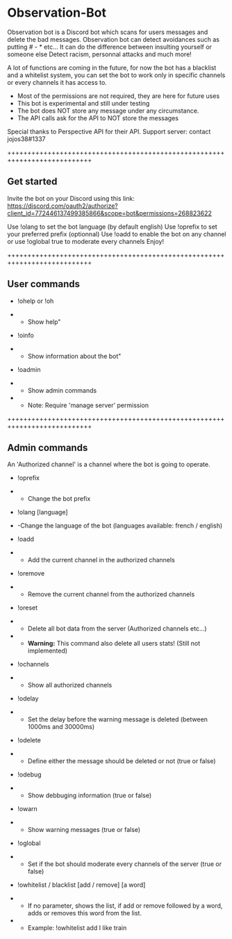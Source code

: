 # Observation-Bot

Observation bot is a Discord bot which scans for users messages and delete the bad messages.
Observation bot can detect avoidances such as putting # - * etc...
It can do the difference between insulting yourself or someone else
Detect racism, personnal attacks and much more!

A lot of functions are coming in the future, for now the bot has a blacklist and a whitelist system, you can set the bot to work only in specific channels or every channels it has access to.

- Most of the permissions are not required, they are here for future uses
- This bot is experimental and still under testing
- The bot does NOT store any message under any circumstance.
- The API calls ask for the API to NOT store the messages

Special thanks to Perspective API for their API.
Support server: contact jojos38#1337

+++++++++++++++++++++++++++++++++++++++++++++++++++++++++++++++++++++++++++

## Get started
Invite the bot on your Discord using this link:
https://discord.com/oauth2/authorize?client_id=772446137499385866&scope=bot&permissions=268823622

Use !olang to set the bot language (by default english)
Use !oprefix to set your preferred prefix (optionnal)
Use !oadd to enable the bot on any channel or use !oglobal true to moderate every channels
Enjoy!

+++++++++++++++++++++++++++++++++++++++++++++++++++++++++++++++++++++++++++

## User commands

- !ohelp or !oh
- - Show help"

- !oinfo
- - Show information about the bot"

- !oadmin
- - Show admin commands
- - Note: Require 'manage server' permission

+++++++++++++++++++++++++++++++++++++++++++++++++++++++++++++++++++++++++++

## Admin commands

An 'Authorized channel' is a channel where the bot is going to operate.

- !oprefix
- - Change the bot prefix

- !olang [language]
- -Change the language of the bot (languages available: french / english)

- !oadd
- - Add the current channel in the authorized channels

- !oremove
- - Remove the current channel from the authorized channels

- !oreset
- - Delete all bot data from the server (Authorized channels etc...)
- - **Warning:** This command also delete all users stats! (Still not implemented)

- !ochannels
- - Show all authorized channels

- !odelay
- - Set the delay before the warning message is deleted (between 1000ms and 30000ms)

- !odelete
- - Define either the message should be deleted or not (true or false)

- !odebug
- - Show debbuging information (true or false)

- !owarn
- - Show warning messages (true or false)

- !oglobal
- - Set if the bot should moderate every channels of the server (true or false)

- !owhitelist / blacklist [add / remove] [a word]
- - If no parameter, shows the list, if add or remove followed by a word, adds or removes this word from the list.
- - Example: !owhitelist add I like train

